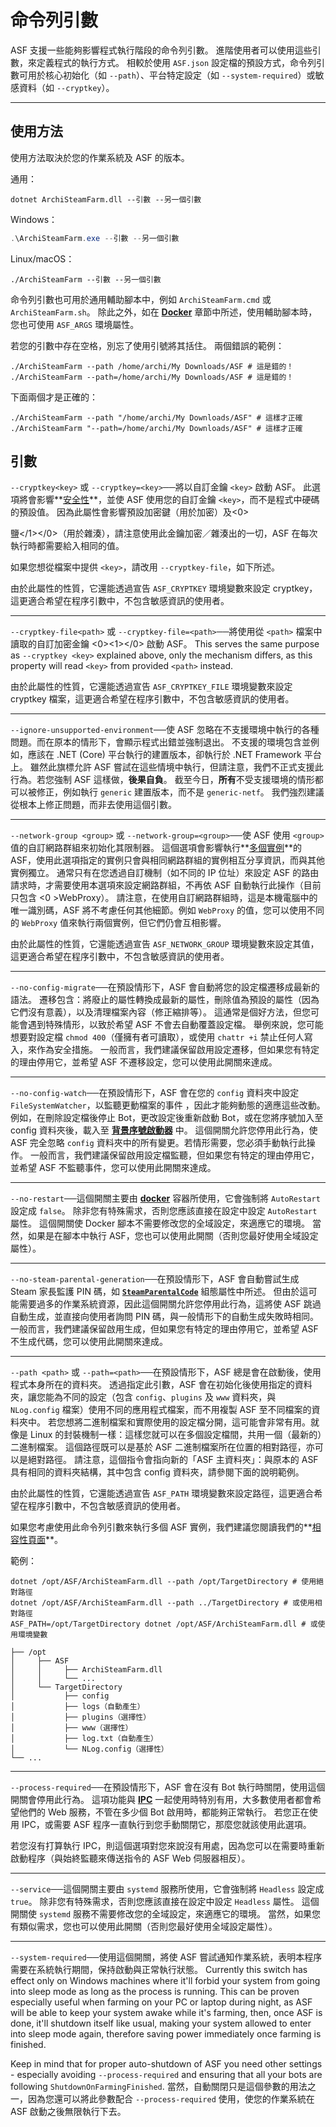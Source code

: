 # 命令列引數

ASF 支援一些能夠影響程式執行階段的命令列引數。 進階使用者可以使用這些引數，來定義程式的執行方式。 相較於使用 `ASF.json` 設定檔的預設方式，命令列引數可用於核心初始化（如 `--path`）、平台特定設定（如 `--system-required`）或敏感資料（如 `--cryptkey`）。

---

## 使用方法

使用方法取決於您的作業系統及 ASF 的版本。

通用：

```shell
dotnet ArchiSteamFarm.dll --引數 --另一個引數
```

Windows：

```powershell
.\ArchiSteamFarm.exe --引數 --另一個引數
```

Linux/macOS：

```shell
./ArchiSteamFarm --引數 --另一個引數
```

命令列引數也可用於通用輔助腳本中，例如 `ArchiSteamFarm.cmd` 或 `ArchiSteamFarm.sh`。 除此之外，如在 **[Docker](https://github.com/JustArchiNET/ArchiSteamFarm/wiki/Docker-zh-TW#命令列引數)** 章節中所述，使用輔助腳本時，您也可使用 `ASF_ARGS` 環境屬性。

若您的引數中存在空格，別忘了使用引號將其括住。 兩個錯誤的範例：

```shell
./ArchiSteamFarm --path /home/archi/My Downloads/ASF # 這是錯的！
./ArchiSteamFarm --path=/home/archi/My Downloads/ASF # 這是錯的！
```

下面兩個才是正確的：

```shell
./ArchiSteamFarm --path "/home/archi/My Downloads/ASF" # 這樣才正確
./ArchiSteamFarm "--path=/home/archi/My Downloads/ASF" # 這樣才正確
```

## 引數

`--cryptkey<key>` 或 `--cryptkey=<key>`──將以自訂金鑰 `<key>` 啟動 ASF。 此選項將會影響**[安全性](https://github.com/JustArchiNET/ArchiSteamFarm/wiki/Security-zh-TW)**，並使 ASF 使用您的自訂金鑰 `<key>`，而不是程式中硬碼的預設值。 因為此屬性會影響預設加密鍵（用於加密）及<0>

鹽</1></0>（用於雜湊），請注意使用此金鑰加密／雜湊出的一切，ASF 在每次執行時都需要給入相同的值。</p> 

如果您想從檔案中提供 `<key>`，請改用 `--cryptkey-file`，如下所述。

由於此屬性的性質，它還能透過宣告 `ASF_CRYPTKEY` 環境變數來設定 cryptkey，這更適合希望在程序引數中，不包含敏感資訊的使用者。



---

`--cryptkey-file<path>` 或 `--cryptkey-file=<path>`──將使用從 `<path>` 檔案中讀取的自訂加密金鑰 <0><1></0> 啟動 ASF。 This serves the same purpose as `--cryptkey <key>` explained above, only the mechanism differs, as this property will read `<key>` from provided `<path>` instead.

由於此屬性的性質，它還能透過宣告 `ASF_CRYPTKEY_FILE` 環境變數來設定 cryptkey 檔案，這更適合希望在程序引數中，不包含敏感資訊的使用者。



---

`--ignore-unsupported-environment`──使 ASF 忽略在不支援環境中執行的各種問題。而在原本的情形下，會顯示程式出錯並強制退出。 不支援的環境包含並例如，應該在 .NET (Core) 平台執行的建置版本，卻執行於 .NET Framework 平台上。 雖然此旗標允許 ASF 嘗試在這些情境中執行，但請注意，我們不正式支援此行為。若您強制 ASF 這樣做，**後果自負**。 截至今日，**所有**不受支援環境的情形都可以被修正，例如執行 `generic` 建置版本，而不是 `generic-netf`。 我們強烈建議從根本上修正問題，而非去使用這個引數。



---

`--network-group <group>` 或 `--network-group=<group>`──使 ASF 使用 `<group>` 值的自訂網路群組來初始化其限制器。 這個選項會影響執行**[多個實例](https://github.com/JustArchiNET/ArchiSteamFarm/wiki/Compatibility-zh-TW#多個實例)**的 ASF，使用此選項指定的實例只會與相同網路群組的實例相互分享資訊，而與其他實例獨立。 通常只有在您透過自訂機制（如不同的 IP 位址）來設定 ASF 的路由請求時，才需要使用本選項來設定網路群組，不再依 ASF 自動執行此操作（目前只包含 <0 >WebProxy</code>）。 請注意，在使用自訂網路群組時，這是本機電腦中的唯一識別碼，ASF 將不考慮任何其他細節。例如 `WebProxy` 的值，您可以使用不同的 `WebProxy` 值來執行兩個實例，但它們仍會互相影響。

由於此屬性的性質，它還能透過宣告 `ASF_NETWORK_GROUP` 環境變數來設定其值，這更適合希望在程序引數中，不包含敏感資訊的使用者。



---

`--no-config-migrate`──在預設情形下，ASF 會自動將您的設定檔遷移成最新的語法。 遷移包含：將廢止的屬性轉換成最新的屬性，刪除值為預設的屬性（因為它們沒有意義），以及清理檔案內容（修正縮排等）。 這通常是個好方法，但您可能會遇到特殊情形，以致於希望 ASF 不會去自動覆蓋設定檔。 舉例來說，您可能想要對設定檔 `chmod 400`（僅擁有者可讀取），或使用 `chattr +i` 禁止任何人寫入，來作為安全措施。 一般而言，我們建議保留啟用設定遷移，但如果您有特定的理由停用它，並希望 ASF 不遷移設定，您可以使用此開關來達成。



---

`--no-config-watch`──在預設情形下，ASF 會在您的 `config` 資料夾中設定 `FileSystemWatcher`，以監聽更動檔案的事件 ，因此才能夠動態的適應這些改動。 例如，在刪除設定檔後停止 Bot，更改設定後重新啟動 Bot，或在您將序號加入至 config 資料夾後，載入至 **[背景序號啟動器](https://github.com/JustArchiNET/ArchiSteamFarm/wiki/Background-games-redeemer-zh-TW)** 中。 這個開關允許您停用此行為，使 ASF 完全忽略 `config` 資料夾中的所有變更。若情形需要，您必須手動執行此操作。 一般而言，我們建議保留啟用設定檔監聽，但如果您有特定的理由停用它，並希望 ASF 不監聽事件，您可以使用此開關來達成。



---

`--no-restart`──這個開關主要由 **[docker](https://github.com/JustArchiNET/ArchiSteamFarm/wiki/Docker-zh-TW)** 容器所使用，它會強制將 `AutoRestart` 設定成 `false`。 除非您有特殊需求，否則您應該直接在設定中設定 `AutoRestart` 屬性。 這個開關使 Docker 腳本不需要修改您的全域設定，來適應它的環境。 當然，如果是在腳本中執行 ASF，您也可以使用此開關（否則您最好使用全域設定屬性）。



---

`--no-steam-parental-generation`──在預設情形下，ASF 會自動嘗試生成 Steam 家長監護 PIN 碼，如 **[`SteamParentalCode`](https://github.com/JustArchiNET/ArchiSteamFarm/wiki/Configuration-zh-TW#steamparentalcode)** 組態屬性中所述。 但由於這可能需要過多的作業系統資源，因此這個開關允許您停用此行為，這將使 ASF 跳過自動生成，並直接向使用者詢問 PIN 碼，與一般情形下的自動生成失敗時相同。 一般而言，我們建議保留啟用生成，但如果您有特定的理由停用它，並希望 ASF 不生成代碼，您可以使用此開關來達成。



---

`--path <path>` 或 `--path=<path>`──在預設情形下，ASF 總是會在啟動後，使用程式本身所在的資料夾。 透過指定此引數，ASF 會在初始化後使用指定的資料夾，讓您能為不同的設定（包含 `config`、`plugins` 及 `www` 資料夾，與 `NLog.config` 檔案）使用不同的應用程式檔案，而不用複製 ASF 至不同檔案的資料夾中。 若您想將二進制檔案和實際使用的設定檔分開，這可能會非常有用。就像是 Linux 的封裝機制一樣：這樣您就可以在多個設定檔間，共用一個（最新的）二進制檔案。 這個路徑既可以是基於 ASF 二進制檔案所在位置的相對路徑，亦可以是絕對路徑。 請注意，這個指令會指向新的「ASF 主資料夾」：與原本的 ASF 具有相同的資料夾結構，其中包含 config 資料夾，請參閱下面的說明範例。

由於此屬性的性質，它還能透過宣告 `ASF_PATH` 環境變數來設定路徑，這更適合希望在程序引數中，不包含敏感資訊的使用者。

如果您考慮使用此命令列引數來執行多個 ASF 實例，我們建議您閱讀我們的**[相容性頁面](https://github.com/JustArchiNET/ArchiSteamFarm/wiki/Compatibility-zh-TW#多實例)**。

範例：



```shell
dotnet /opt/ASF/ArchiSteamFarm.dll --path /opt/TargetDirectory # 使用絕對路徑
dotnet /opt/ASF/ArchiSteamFarm.dll --path ../TargetDirectory # 或使用相對路徑
ASF_PATH=/opt/TargetDirectory dotnet /opt/ASF/ArchiSteamFarm.dll # 或使用環境變數
```




```text
├── /opt
│     ├── ASF
│     │     ├── ArchiSteamFarm.dll
│     │     └── ...
│     └── TargetDirectory
│           ├── config
│           ├── logs（自動產生）
│           ├── plugins（選擇性）
│           ├── www（選擇性）
│           ├── log.txt（自動產生）
│           └── NLog.config（選擇性）
└── ...
```




---

`--process-required`──在預設情形下，ASF 會在沒有 Bot 執行時關閉，使用這個開關會停用此行為。 這項功能與 **[IPC](https://github.com/JustArchiNET/ArchiSteamFarm/wiki/IPC-zh-TW)** 一起使用時特別有用，大多數使用者都會希望他們的 Web 服務，不管在多少個 Bot 啟用時，都能夠正常執行。 若您正在使用 IPC，或需要 ASF 程序一直執行到您手動關閉它，那麼您就該使用此選項。

若您沒有打算執行 IPC，則這個選項對您來說沒有用處，因為您可以在需要時重新啟動程序（與始終監聽來傳送指令的 ASF Web 伺服器相反）。



---

`--service`──這個開關主要由 `systemd` 服務所使用，它會強制將 `Headless` 設定成 `true`。 除非您有特殊需求，否則您應該直接在設定中設定 `Headless` 屬性。 這個開關使 `systemd` 服務不需要修改您的全域設定，來適應它的環境。 當然，如果您有類似需求，您也可以使用此開關（否則您最好使用全域設定屬性）。



---

`--system-required`──使用這個開關，將使 ASF 嘗試通知作業系統，表明本程序需要在系統執行期間，保持啟動與正常執行狀態。 Currently this switch has effect only on Windows machines where it'll forbid your system from going into sleep mode as long as the process is running. This can be proven especially useful when farming on your PC or laptop during night, as ASF will be able to keep your system awake while it's farming, then, once ASF is done, it'll shutdown itself like usual, making your system allowed to enter into sleep mode again, therefore saving power immediately once farming is finished.

Keep in mind that for proper auto-shutdown of ASF you need other settings - especially avoiding `--process-required` and ensuring that all your bots are following `ShutdownOnFarmingFinished`. 當然，自動關閉只是這個參數的用法之一，因為您還可以將此參數配合 `--process-required` 使用，使您的作業系統在 ASF 啟動之後無限執行下去。